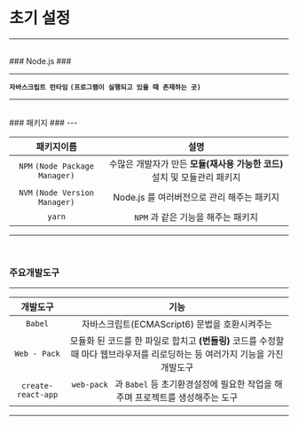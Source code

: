 # 초기 설정 #
---
<br>
### Node.js ###

---

  **`자바스크립트 런타임`**
  **`(프로그램이 실행되고 있을 때 존재하는 곳)`**

  ---
<br>
### 패키지 ###
---

  | 패키지이름 | 설명 |
  |:---:|:---:|
  | `NPM` `(Node Package Manager)`| 수많은 개발자가 만든 **모듈(재사용 가능한 코드)** 설치 및 모듈관리 패키지|
  |`NVM` `(Node Version Manager)`| Node.js 를 여러버전으로 관리 해주는 패키지 |
  | `yarn` | `NPM` 과 같은 기능을 해주는 패키지 |
---

<br>

### 주요개발도구 ###
---

   개발도구 | 기능 |
   | :---: | :---: |
   | `Babel` | 자바스크립트(ECMAScript6) 문법을 호환시켜주는 |
   | `Web - Pack` | 모듈화 된 코드를 한 파일로 합치고 **(번들링)** 코드를 수정할 때 마다 웹브라우저를 리로딩하는 등 여러가지 기능을 가진 개발도구  |
   | `create-react-app` | `web-pack ` 과 `Babel` 등 초기환경설정에 필요한 작업을 해주며 프로젝트를 생성해주는  도구   |

---
